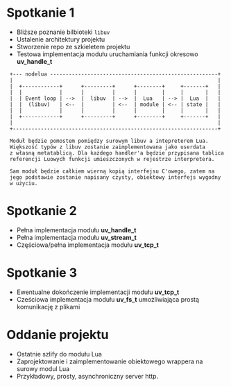 Spotkanie 1
===========

  * Bliższe poznanie bilbioteki `libuv`
  * Ustalenie architektury projektu
  * Stworzenie repo ze szkieletem projektu
  * Testowa implementacja modułu uruchamiania funkcji okresowo **uv_handle_t**


  ```
   +--- nodelua ------------------------------------------------------+
   |                                                                  |
   |  +------------+      +---------+      +--------+     +-------+   |
   |  |            |      |         |      |        |     |       |   |
   |  | Event loop | -->  |  libuv  | -->  |  Lua   | --> |  Lua  |   |
   |  |  (libuv)   | <--  |         | <--  | module | <-- | state |   |
   |  |            |      |         |      |        |     |       |   |
   |  +------------+      +---------+      +--------+     +-------+   |
   |                                                                  |
   +------------------------------------------------------------------+
  
   Moduł będzie pomostem pomiędzy surowym libuv a intepreterem Lua.
   Większość typów z libuv zostanie zaimplementowana jako userdata
   z własną metatablicą. Dla każdego handler'a będzie przypisana tablica
   referencji Luowych funkcji umieszczonych w rejestrze interpretera.
   
   Sam moduł będzie całkiem wierną kopią interfejsu C'owego, zatem na
   jego podstawie zostanie napisany czysty, obiektowy interfejs wygodny
   w użyciu.
  
  ```

Spotkanie 2
===========

  * Pełna implementacja modułu **uv_handle_t**
  * Pełna implementacja modułu **uv_stream_t**
  * Częściowa/pełna implementacja modułu **uv_tcp_t**

Spotkanie 3
===========

  * Ewentualne dokończenie implementacji modułu **uv_tcp_t**
  * Cześciowa implementacja modułu **uv_fs_t** umożliwiająca prostą
    komunikację z plikami

Oddanie projektu
================

  * Ostatnie szlify do modułu Lua
  * Zaprojektowanie i zaimplementowanie obiektowego wrappera na surowy modul Lua
  * Przykładowy, prosty, asynchroniczny server http.


